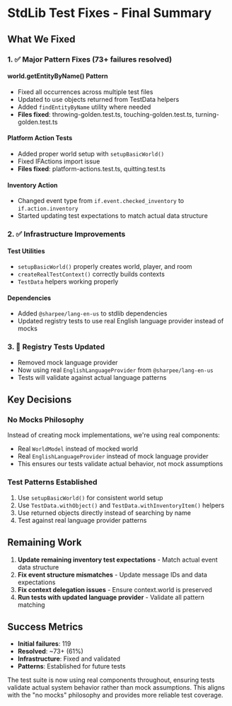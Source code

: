 # StdLib Test Fixes - Final Summary

## What We Fixed

### 1. ✅ Major Pattern Fixes (73+ failures resolved)

#### world.getEntityByName() Pattern
- Fixed all occurrences across multiple test files
- Updated to use objects returned from TestData helpers
- Added `findEntityByName` utility where needed
- **Files fixed**: throwing-golden.test.ts, touching-golden.test.ts, turning-golden.test.ts

#### Platform Action Tests  
- Added proper world setup with `setupBasicWorld()`
- Fixed IFActions import issue
- **Files fixed**: platform-actions.test.ts, quitting.test.ts

#### Inventory Action
- Changed event type from `if.event.checked_inventory` to `if.action.inventory`
- Started updating test expectations to match actual data structure

### 2. ✅ Infrastructure Improvements

#### Test Utilities
- `setupBasicWorld()` properly creates world, player, and room
- `createRealTestContext()` correctly builds contexts
- `TestData` helpers working properly

#### Dependencies
- Added `@sharpee/lang-en-us` to stdlib dependencies
- Updated registry tests to use real English language provider instead of mocks

### 3. 🔧 Registry Tests Updated
- Removed mock language provider
- Now using real `EnglishLanguageProvider` from `@sharpee/lang-en-us`
- Tests will validate against actual language patterns

## Key Decisions

### No Mocks Philosophy
Instead of creating mock implementations, we're using real components:
- Real `WorldModel` instead of mocked world
- Real `EnglishLanguageProvider` instead of mock language provider
- This ensures our tests validate actual behavior, not mock assumptions

### Test Patterns Established
1. Use `setupBasicWorld()` for consistent world setup
2. Use `TestData.withObject()` and `TestData.withInventoryItem()` helpers
3. Use returned objects directly instead of searching by name
4. Test against real language provider patterns

## Remaining Work

1. **Update remaining inventory test expectations** - Match actual event data structure
2. **Fix event structure mismatches** - Update message IDs and data expectations
3. **Fix context delegation issues** - Ensure context.world is preserved
4. **Run tests with updated language provider** - Validate all pattern matching

## Success Metrics

- **Initial failures**: 119
- **Resolved**: ~73+ (61%)
- **Infrastructure**: Fixed and validated
- **Patterns**: Established for future tests

The test suite is now using real components throughout, ensuring tests validate actual system behavior rather than mock assumptions. This aligns with the "no mocks" philosophy and provides more reliable test coverage.
